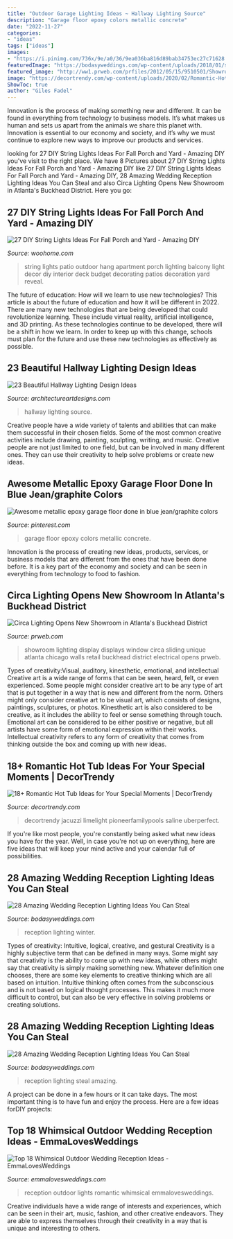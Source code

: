 ```yaml
---
title: "Outdoor Garage Lighting Ideas ~ Hallway Lighting Source"
description: "Garage floor epoxy colors metallic concrete"
date: "2022-11-27"
categories:
- "ideas"
tags: ["ideas"]
images:
- "https://i.pinimg.com/736x/9e/a0/36/9ea036ba816d89bab34753ec27c71628.jpg"
featuredImage: "https://bodasyweddings.com/wp-content/uploads/2018/01/steal-worthy-wedding-reception-lighting-ideas.jpg"
featured_image: "http://ww1.prweb.com/prfiles/2012/05/15/9510501/Showroom_walldisplays.jpg"
image: "https://decortrendy.com/wp-content/uploads/2020/02/Romantic-Hot-Tub-8.jpg"
ShowToc: true
author: "Giles Fadel"
---
```



Innovation is the process of making something new and different. It can be found in everything from technology to business models. It’s what makes us human and sets us apart from the animals we share this planet with. Innovation is essential to our economy and society, and it’s why we must continue to explore new ways to improve our products and services.

	

		
looking for 27 DIY String Lights Ideas For Fall Porch and Yard - Amazing DIY you've visit to the right place. We have 8 Pictures about 27 DIY String Lights Ideas For Fall Porch and Yard - Amazing DIY like 27 DIY String Lights Ideas For Fall Porch and Yard - Amazing DIY, 28 Amazing Wedding Reception Lighting Ideas You Can Steal and also Circa Lighting Opens New Showroom in Atlanta&#039;s Buckhead District. Here you go:
		
    
## 27 DIY String Lights Ideas For Fall Porch And Yard - Amazing DIY

<img loading=lazy src="http://www.woohome.com/wp-content/uploads/2017/09/string-lighting-ideas-for-Fall-yard-and-garden-21.jpg" onerror="this.onerror=null;this.src='https://tse4.mm.bing.net/th?id=OIP.I2M-b3k_CrK_ndnfkp5cKwHaJ4&amp;pid=15.1';" alt="27 DIY String Lights Ideas For Fall Porch and Yard - Amazing DIY">

_Source: woohome.com_

>string lights patio outdoor hang apartment porch lighting balcony light decor diy interior deck budget decorating patios decoration yard reveal. 

	

The future of education: How will we learn to use new technologies?
This article is about the future of education and how it will be different in 2022. There are many new technologies that are being developed that could revolutionize learning. These include virtual reality, artificial intelligence, and 3D printing. As these technologies continue to be developed, there will be a shift in how we learn. In order to keep up with this change, schools must plan for the future and use these new technologies as effectively as possible.

    
## 23 Beautiful Hallway Lighting Design Ideas

<img loading=lazy src="https://www.architectureartdesigns.com/wp-content/uploads/2013/12/1445.jpg" onerror="this.onerror=null;this.src='https://tse4.mm.bing.net/th?id=OIP.HLk-5LK6_KsmMFwoF-FW4wAAAA&amp;pid=15.1';" alt="23 Beautiful Hallway Lighting Design Ideas">

_Source: architectureartdesigns.com_

>hallway lighting source. 

	

Creative people have a wide variety of talents and abilities that can make them successful in their chosen fields. Some of the most common creative activities include drawing, painting, sculpting, writing, and music. Creative people are not just limited to one field, but can be involved in many different ones. They can use their creativity to help solve problems or create new ideas.

    
## Awesome Metallic Epoxy Garage Floor Done In Blue Jean/graphite Colors

<img loading=lazy src="https://i.pinimg.com/736x/9e/a0/36/9ea036ba816d89bab34753ec27c71628.jpg" onerror="this.onerror=null;this.src='https://tse3.mm.bing.net/th?id=OIP.l73ugpAdQcVDyhi8Ihe2tAHaJ3&amp;pid=15.1';" alt="Awesome metallic epoxy garage floor done in blue jean/graphite colors">

_Source: pinterest.com_

>garage floor epoxy colors metallic concrete. 

	

Innovation is the process of creating new ideas, products, services, or business models that are different from the ones that have been done before. It is a key part of the economy and society and can be seen in everything from technology to food to fashion.

    
## Circa Lighting Opens New Showroom In Atlanta&#039;s Buckhead District

<img loading=lazy src="http://ww1.prweb.com/prfiles/2012/05/15/9510501/Showroom_walldisplays.jpg" onerror="this.onerror=null;this.src='https://tse3.mm.bing.net/th?id=OIP.bvxy28bGkF8bqeLi5t7FTAHaLI&amp;pid=15.1';" alt="Circa Lighting Opens New Showroom in Atlanta&#039;s Buckhead District">

_Source: prweb.com_

>showroom lighting display displays window circa sliding unique atlanta chicago walls retail buckhead district electrical opens prweb. 

	

Types of creativity:Visual, auditory, kinesthetic, emotional, and intellectual
Creative art is a wide range of forms that can be seen, heard, felt, or even experienced. Some people might consider creative art to be any type of art that is put together in a way that is new and different from the norm. Others might only consider creative art to be visual art, which consists of designs, paintings, sculptures, or photos. Kinesthetic art is also considered to be creative, as it includes the ability to feel or sense something through touch. Emotional art can be considered to be either positive or negative, but all artists have some form of emotional expression within their works. Intellectual creativity refers to any form of creativity that comes from thinking outside the box and coming up with new ideas.

    
## 18+ Romantic Hot Tub Ideas For Your Special Moments | DecorTrendy

<img loading=lazy src="https://decortrendy.com/wp-content/uploads/2020/02/Romantic-Hot-Tub-8.jpg" onerror="this.onerror=null;this.src='https://tse2.mm.bing.net/th?id=OIP.rtm4evDvtrb8UaIBxmu8twHaLH&amp;pid=15.1';" alt="18+ Romantic Hot Tub Ideas for Your Special Moments | DecorTrendy">

_Source: decortrendy.com_

>decortrendy jacuzzi limelight pioneerfamilypools saline uberperfect. 

	

If you're like most people, you're constantly being asked what new ideas you have for the year. Well, in case you're not up on everything, here are five ideas that will keep your mind active and your calendar full of possibilities. 

    
## 28 Amazing Wedding Reception Lighting Ideas You Can Steal

<img loading=lazy src="https://bodasyweddings.com/wp-content/uploads/2018/01/winter-wedding.jpg" onerror="this.onerror=null;this.src='https://tse2.mm.bing.net/th?id=OIP.gEcxy8HueJXJGArJg2icjwHaLH&amp;pid=15.1';" alt="28 Amazing Wedding Reception Lighting Ideas You Can Steal">

_Source: bodasyweddings.com_

>reception lighting winter. 

	

Types of creativity: Intuitive, logical, creative, and gestural
Creativity is a highly subjective term that can be defined in many ways. Some might say that creativity is the ability to come up with new ideas, while others might say that creativity is simply making something new. Whatever definition one chooses, there are some key elements to creative thinking which are all based on intuition. Intuitive thinking often comes from the subconscious and is not based on logical thought processes. This makes it much more difficult to control, but can also be very effective in solving problems or creating solutions.

    
## 28 Amazing Wedding Reception Lighting Ideas You Can Steal

<img loading=lazy src="https://bodasyweddings.com/wp-content/uploads/2018/01/steal-worthy-wedding-reception-lighting-ideas.jpg" onerror="this.onerror=null;this.src='https://tse3.mm.bing.net/th?id=OIP.cNb25Gu2oyXKFun6jSAUAgHaLH&amp;pid=15.1';" alt="28 Amazing Wedding Reception Lighting Ideas You Can Steal">

_Source: bodasyweddings.com_

>reception lighting steal amazing. 

	

A project can be done in a few hours or it can take days. The most important thing is to have fun and enjoy the process. Here are a few ideas forDIY projects: 

    
## Top 18 Whimsical Outdoor Wedding Reception Ideas - EmmaLovesWeddings

<img loading=lazy src="http://emmalovesweddings.com/wp-content/uploads/2017/09/romantic-outdoor-wedding-reception-ideas-with-lights.jpg" onerror="this.onerror=null;this.src='https://tse3.mm.bing.net/th?id=OIP.oflJFl5L1OKAuASt9IEIwwHaLI&amp;pid=15.1';" alt="Top 18 Whimsical Outdoor Wedding Reception Ideas - EmmaLovesWeddings">

_Source: emmalovesweddings.com_

>reception outdoor lights romantic whimsical emmalovesweddings. 

	

Creative individuals have a wide range of interests and experiences, which can be seen in their art, music, fashion, and other creative endeavors. They are able to express themselves through their creativity in a way that is unique and interesting to others.

